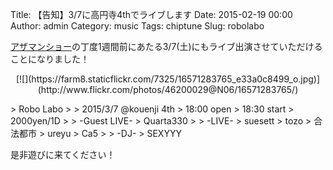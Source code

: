 Title: 【告知】3/7に高円寺4thでライブします
Date: 2015-02-19 00:00
Author: admin
Category: music
Tags: chiptune
Slug: robolabo

[アザマンショー](http://chipordie.otherman-records.com)の丁度1週間前にあたる3/7(土)にもライブ出演させていただけることになりました！

<p>
<center>
[![](https://farm8.staticflickr.com/7325/16571283765_e33a0c8499_o.jpg)](http://www.flickr.com/photos/46200029@N06/16571283765/)

</center>
</p>
> Robo Labo
>
> 2015/3/7 @kouenji 4th  
>  18:00 open  
>  18:30 start  
>  2000yen/1D
>
> -Guest LIVE-  
>  Quarta330
>
> -LIVE-  
>  suesett  
>  tozo  
>  合法都市  
>  ureyu  
>  Ca5
>
> -DJ-  
>  SEXYYY

是非遊びに来てください！
